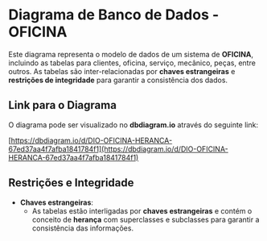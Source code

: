 # Diagrama de Banco de Dados - OFICINA

Este diagrama representa o modelo de dados de um sistema de **OFICINA**, incluindo as tabelas para clientes, oficina, serviço, mecânico, peças, entre outros. As tabelas são inter-relacionadas por **chaves estrangeiras** e **restrições de integridade** para garantir a consistência dos dados.

## Link para o Diagrama

O diagrama pode ser visualizado no **dbdiagram.io** através do seguinte link:

[https://dbdiagram.io/d/DIO-OFICINA-HERANCA-67ed37aa4f7afba1841784f1](https://dbdiagram.io/d/DIO-OFICINA-HERANCA-67ed37aa4f7afba1841784f1)

## Restrições e Integridade

- **Chaves estrangeiras**:
  - As tabelas estão interligadas por **chaves estrangeiras** e contém o conceito de **herança** com superclasses e subclasses para garantir a consistência das informações.

